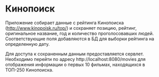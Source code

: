# Кинопоиск

Приложение собирает данные с рейтинга Кинопоиска (http://www.kinopoisk.ru/top/) и сохраняет позицию, рейтинг, оригинальное название, год и количество проголосовавших людей.
Соответствующие поля добавляются в БД для выборки рейтинга на определенную дату.

Для доступа к сохраненным данным предоставляется сервлет. Необходимо перейти по адресу http://localhost:8080/movies для отображения информации о первых 10 фильмах, находящихся в ТОП-250 Кинопоиска. 